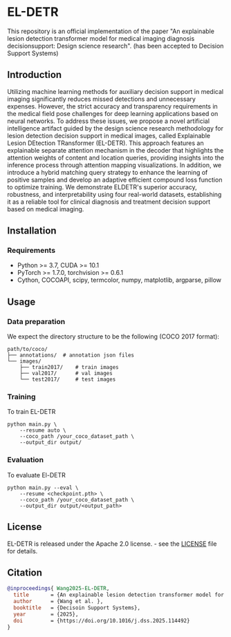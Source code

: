 # EL-DETR

This repository is an official implementation of the paper "An explainable lesion detection transformer model for medical imaging diagnosis decisionsupport: Design science research". (has been accepted to Decision Support Systems)


## Introduction

Utilizing machine learning methods for auxiliary decision support in medical imaging significantly reduces missed detections and unnecessary expenses. However, the strict accuracy and transparency requirements in the medical field pose challenges for deep learning applications based on neural networks. To address these issues, we propose a novel artificial intelligence artifact guided by the design science research methodology for lesion detection decision support in medical images, called Explainable Lesion DEtection TRansformer (EL-DETR). This approach features an explainable separate attention mechanism in the decoder that highlights the attention weights of content and location queries, providing insights into the inference process through attention mapping visualizations. In addition, we introduce a hybrid matching query strategy to enhance the learning of positive samples and develop an adaptive efficient compound loss function to optimize training. We demonstrate ELDETR's superior accuracy, robustness, and interpretability using four real-world datasets, establishing it as a reliable tool for clinical diagnosis and treatment decision support based on medical imaging.


## Installation

### Requirements
- Python >= 3.7, CUDA >= 10.1
- PyTorch >= 1.7.0, torchvision >= 0.6.1
- Cython, COCOAPI, scipy, termcolor, numpy, matplotlib, argparse, pillow

## Usage

### Data preparation
We expect the directory structure to be the following (COCO 2017 format):
```
path/to/coco/
├── annotations/  # annotation json files
└── images/
    ├── train2017/    # train images
    ├── val2017/      # val images
    └── test2017/     # test images
```

### Training

To train EL-DETR
```shell
python main.py \
    --resume auto \
    --coco_path /your_coco_dataset_path \
    --output_dir output/
```

### Evaluation
To evaluate El-DETR
```shell
python main.py --eval \
    --resume <checkpoint.pth> \
    --coco_path /your_coco_dataset_path \
    --output_dir output/<output_path>
```

## License

EL-DETR is released under the Apache 2.0 license. - see the [LICENSE](./LICENSE) file for details.


## Citation

```bibtex
@inproceedings{ Wang2025-EL-DETR,
  title       = {An explainable lesion detection transformer model for medical imaging diagnosis decisionsupport: Design science research},
  author      = {Wang et al. },
  booktitle   = {Decisoin Support Systems},
  year        = {2025},
  doi         = {https://doi.org/10.1016/j.dss.2025.114492}
}
```
